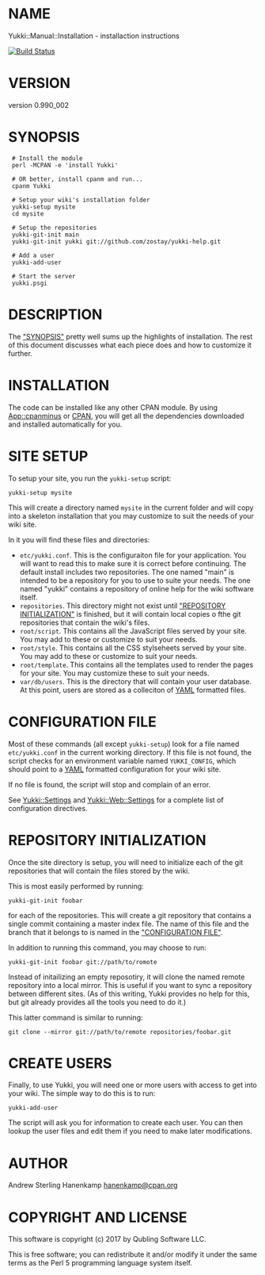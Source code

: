 # NAME

Yukki::Manual::Installation - installaction instructions

[![Build Status](https://travis-ci.org/zostay/Yukki.png?branch=master)](https://travis-ci.org/zostay/Yukki)

# VERSION

version 0.990\_002

# SYNOPSIS

     # Install the module
     perl -MCPAN -e 'install Yukki'
    
     # OR better, install cpanm and run...
     cpanm Yukki

     # Setup your wiki's installation folder
     yukki-setup mysite
     cd mysite

     # Setup the repositories
     yukki-git-init main
     yukki-git-init yukki git://github.com/zostay/yukki-help.git

     # Add a user
     yukki-add-user

     # Start the server
     yukki.psgi

# DESCRIPTION

The ["SYNOPSIS"](#synopsis) pretty well sums up the highlights of installation. The rest of this document discusses what each piece does and how to customize it further.

# INSTALLATION

The code can be installed like any other CPAN module. By using [App::cpanminus](https://metacpan.org/pod/App::cpanminus) or [CPAN](https://metacpan.org/pod/CPAN), you will get all the dependencies downloaded and installed automatically for you.

# SITE SETUP

To setup your site, you run the `yukki-setup` script:

    yukki-setup mysite

This will create a directory named `mysite` in the current folder and will copy into a skeleton installation that you may customize to suit the needs of your wiki site.

In it you will find these files and directories:

- `etc/yukki.conf`. This is the configuraiton file for your application. You will want to read this to make sure it is correct before continuing. The default install includes two repositories. The one named "main" is intended to be a repository for you to use to suite your needs. The one named "yukki" contains a repository of online help for the wiki software itself.
- `repositories`. This directory might not exist until ["REPOSITORY INITIALIZATION"](#repository-initialization) is finished, but it will contain local copies o fthe git repositories that contain the wiki's files.
- `root/script`. This contains all the JavaScript files served by your site. You may add to these or customize to suit your needs.
- `root/style`. This contains all the CSS stylseheets served by your site. You may add to these or customize to suit your needs.
- `root/template`. This contains all the templates used to render the pages for your site. You may customize these to suit your needs.
- `var/db/users`. This is the directory that will contain your user database. At this point, users are stored as a colleciton of [YAML](https://metacpan.org/pod/YAML) formatted files.

# CONFIGURATION FILE

Most of these commands (all except `yukki-setup`) look for a file named `etc/yukki.conf` in the current working directory. If this file is not found, the script checks for an environment variable named `YUKKI_CONFIG`, which should point to a [YAML](https://metacpan.org/pod/YAML) formatted configuration for your wiki site.

If no file is found, the script will stop and complain of an error.

See [Yukki::Settings](https://metacpan.org/pod/Yukki::Settings) and [Yukki::Web::Settings](https://metacpan.org/pod/Yukki::Web::Settings) for a complete list of configuration directives.

# REPOSITORY INITIALIZATION

Once the site directory is setup, you will need to initialize each of the git repositories that will contain the files stored by the wiki.

This is most easily performed by running:

    yukki-git-init foobar

for each of the repositories. This will create a git repository that contains a single commit containing a master index file. The name of this file and the branch that it belongs to is named in the ["CONFIGURATION FILE"](#configuration-file).

In addition to running this command, you may choose to run:

    yukki-git-init foobar git://path/to/romote

Instead of initailizing an empty reposotiry, it will clone the named remote repository into a local mirror. This is useful if you want to sync a repository between different sites. (As of this writing, Yukki provides no help for this, but git already provides all the tools you need to do it.)

This latter command is similar to running:

    git clone --mirror git://path/to/remote repositories/foobar.git

# CREATE USERS

Finally, to use Yukki, you will need one or more users with access to get into your wiki. The simple way to do this is to run:

    yukki-add-user

The script will ask you for information to create each user. You can then lookup the user files and edit them if you need to make later modifications.

# AUTHOR

Andrew Sterling Hanenkamp <hanenkamp@cpan.org>

# COPYRIGHT AND LICENSE

This software is copyright (c) 2017 by Qubling Software LLC.

This is free software; you can redistribute it and/or modify it under
the same terms as the Perl 5 programming language system itself.
